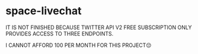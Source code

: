 # space-livechat

IT IS NOT FINISHED BECAUSE TWITTER API V2 FREE SUBSCRIPTION ONLY PROVIDES ACCESS TO THREE ENDPOINTS.

I CANNOT AFFORD 100 PER MONTH FOR THIS PROJECT😔

